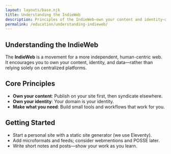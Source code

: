 ```yaml
---
layout: layouts/base.njk
title: Understanding the IndieWeb
description: Principles of the IndieWeb—own your content and identity—and how to participate.
permalink: /education/understanding-indieweb/
---
```


<section class="prose dark:prose-invert">
  <h1>Understanding the IndieWeb</h1>
  <p>The <strong>IndieWeb</strong> is a movement for a more independent, human-centric web. It encourages you to own your content, identity, and data—rather than relying solely on centralized platforms.</p>

  <h2>Core Principles</h2>
  <ul>
    <li><strong>Own your content</strong>: Publish on your site first, then syndicate elsewhere.</li>
    <li><strong>Own your identity</strong>: Your domain is your identity.</li>
    <li><strong>Make what you need</strong>: Build small tools and workflows that work for you.</li>
  </ul>

  <h2>Getting Started</h2>
  <ul>
    <li>Start a personal site with a static site generator (we use Eleventy).</li>
    <li>Add microformats and feeds; consider webmentions and POSSE later.</li>
    <li>Write short notes and posts—show your work as you learn.</li>
  </ul>
</section>
